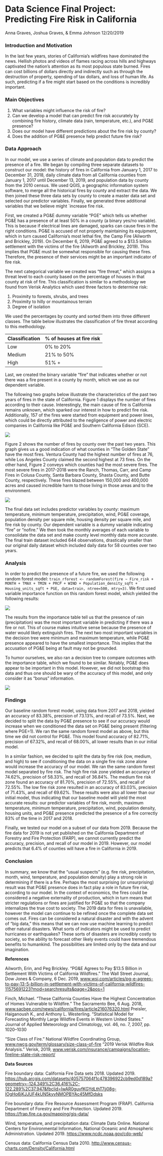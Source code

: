 Data Science Final Project: Predicting Fire Risk in California
================
Anna Graves, Joshua Graves, & Emma Johnson
12/20/2019

### Introduction and Motivation

In the last few years, stories of California’s wildfires have dominated the news. Hellish photos and videos of flames racing across hills and highways captivated the nation’s attention as its most populous state burned. Fires can cost billions of dollars directly and indirectly such as through the destruction of property, spending of tax dollars, and loss of human life. As such, predicting if a fire might start based on the conditions is incredibly important.

### Main Objectives

1.  What variables might influence the risk of fire?
2.  Can we develop a model that can predict fire risk accurately by combining fire history, climate data (rain, temperature, etc.), and PG&E presence?
3.  Does our model have different predictions about the fire risk by county?
4.  Does the addition of PG&E presence help predict future fire risk?

### Data Approach

In our model, we use a series of climate and population data to predict the presence of a fire. We began by compiling three separate datasets to construct our model: the history of fires in California from January 1, 2017 to December 31, 2018, daily climate data from all California counties from January 1, 2017 until December 13, 2019, and population data by county from the 2010 census. We used QGIS, a geographic information system software, to merge all the historical fires by county and extract the data. We then joined these three data sets by county to create a master data set and selected our predictor variables. Finally, we generated three additional variables that we believe might \`increase fire risk.

First, we created a PG&E dummy variable “PGE” which tells us whether PG&E has a presence of at least 50% in a county (a binary yes/no variable). This is because if electrical lines are damaged, sparks can cause fires in the right conditions. PG&E is accused of not properly maintaining its equipment, which in turn caused California’s most lethal fire, the Camp Fire (Ailworth and Brickley, 2019). On December 6, 2019, PG&E agreed to a $13.5 billion settlement with the victims of the fire (Ailworth and Brickley, 2019). This implies that PG&E must be somewhat responsible for causing these fires. Therefore, the presence of their services might be an important indicator of fire risk.

The next categorical variable we created was “fire threat,” which assigns a threat level to each county based on the percentage of houses in that county at risk of fire. This classification is similar to a methodology we found from Verisk Analytics which used three factors to determine risk:

1.  Proximity to forests, shrubs, and trees
2.  Proximity to hilly or mountainous terrain
3.  Degree of isolation

We used the percentages by county and sorted them into three different classes. The table below illustrates the classification of fire threat according to this methodology.

| Classification | % of houses at fire risk |
|----------------|--------------------------|
| Low            | 0% to 20%                |
| Medium         | 21% to 50%               |
| High           | 51% +                    |

Last, we created the binary variable “fire” that indicates whether or not there was a fire present in a county by month, which we use as our dependent variable.

The following two graphs below illustrate the characteristics of the past two years of fires in the state of California. Figure 1 displays the number of fires according to their cause. Interestingly, the main cause of fire is California remains unknown, which sparked our interest in how to predict fire risk. Additionally, 157 of the fires were started from equipment and power lines, which could be directly attributed to the negligence of power and electric companies in California like PG&E and Southern California Edison (SCE).

![](EmmaculateGraves_files/figure-markdown_github/unnamed-chunk-1-1.png)

Figure 2 shows the number of fires by county over the past two years. This graph gives us a good indication of what counties in “The Golden State” have the most fires. Ventura County had the highest number of fires at 76, while Los Angeles County claimed the second highest at 73 fires. On the other hand, Figure 2 conveys which counties had the most severe fires. The most severe fires in 2017-2018 were the Ranch, Thomas, Carr, and Camp Fires in Colusa County, Santa Barbara County, Shasta County, and Butte County, respectively. These fires blazed between 150,000 and 400,000 acres and caused incredible harm to those living in those areas and to the environment.

![](EmmaculateGraves_files/figure-markdown_github/unnamed-chunk-2-1.png)

The final data set includes predictor variables by county: maximum temperature, minimum temperature, precipitation, wind, PG&E coverage, population density per square mile, housing density per square mile, and fire risk by county. Our dependent variable is a dummy variable indicating “fire” or “nofire.” We then took the monthly averages of each variable to consolidate the data set and make county level monthly data more accurate. The final train dataset included 644 observations, drastically smaller than our original daily dataset which included daily data for 58 counties over two years.

### Analysis

In order to predict the presence of a future fire, we used the following random forest model: `train_rforest <- randomForest(fire ~ Fire_risk + MONTH + TMAX + TMIN + PRCP + WIND + Population_density_sqft + Housing_units_sqft + PGE, data=train, ntree=500, mtry=3)`. We first used variable importance function on this random forest model, which yielded the following results:

![](EmmaculateGraves_files/figure-markdown_github/unnamed-chunk-9-1.png)

The results from the importance table tell us that the presence of rain (precipitation) was the most important variable in predicting if there was a fire or not. This of course makes intuitive sense because the presence of water would likely extinguish fires. The next two most important variables in the decision tree were minimum and maximum temperature, while PG&E presence appeared to have the smallest importance. This implies that the accusation of PG&E being at fault may not be grounded.

To humor ourselves, we also ran a decision tree to compare outcomes with the importance table, which we found to be similar. Notably, PG&E does appear to be important in this model. However, we did not bootstrap this data and thus one should be wary of the accuracy of this model, and only consider it as “bonus” information.

![](EmmaculateGraves_files/figure-markdown_github/unnamed-chunk-10-1.png)

### Findings

Our baseline random forest model, using data from 2017 and 2018, yielded an accuracy of 83.38%, precision of 73.13%, and recall of 73.5%. Next, we decided to split the data by PG&E presence to see if our accuracy would increase when we conditioned the data set on PG&E being present (filtering where PGE=1). We ran the same random forest model as above, but this time we did not control for PG&E. This model found accuracy of 82.71%, precision of 67.32%, and recall of 68.00%, all lower results than in our initial model.

In a similar fashion, we decided to split the data by fire risk (low, medium, and high) to see if conditioning the data on a single fire risk zone alone would increase the accuracy of our model. We ran the same random forest model separated by fire risk. The high fire risk zone yielded an accuracy of 74.62%, precision of 58.33%, and recall of 36.84%. The medium fire risk zone found an accuracy of 81.70%, precision of 72.55%, and recall of 72.55%. The low fire risk zone resulted in an accuracy of 83.03%, precision of 71.43%, and recall of 69.62%. These results were also all lower than our initial model, thus indicating that our baseline model will yield the most accurate results: our predictor variables of fire risk, month, maximum temperature, minimum temperature, precipitation, wind, population density, housing units, and PG&E presence predicted the presence of a fire correctly 83% of the time in 2017 and 2018.

Finally, we tested our model on a subset of our data from 2019. Because the fire data for 2019 is not yet published on the California Department of Forestry and Fire Protection (FARP), we cannot currently predict the accuracy, precision, and recall of our model in 2019. However, our model predicts that 6.4% of counties will have a fire in California in 2019.

### Conclusion

In summary, we know that the “usual suspects” (e.g. fire risk, precipitation, month, wind, temperature, and population density) play a strong role in determining if there is a fire. Perhaps the most surprising (or unsurprising) result was that PG&E presence does in fact play a role in future fire risk, according to our model. In the context of economics, the fires could be considered a negative externality of production, which in turn means that stricter regulations or fines are justified for PG&E so that the company internalizes the true cost to society. The 2019 data for fires is unavailable, however the model can continue to be refined once the complete data set comes out. Fires can be considered a natural disaster and with the advent of “big data,” this means that we can now use machine learning to predict other natural disasters. What sorts of indicators might be used to predict hurricanes or earthquakes? These sorts of disasters are incredibly costly to society, so the ability to forecast other likely events could have tremendous benefits to humankind. The possibilities are limited only by the data and our imagination.

**References**

Ailworth, Erin, and Peg Brickley. “PG&E Agrees to Pay $13.5 Billion in Settlement With Victims of California Wildfires.” The Wall Street Journal, Dow Jones & Company, 6 Dec. 2019, www.wsj.com/articles/pg-e-agrees-to-pay-13-5-billion-in-settlement-with-victims-of-california-wildfires-11575691223?mod=searchresults&page=2&pos=1

Finch, Michael. “These California Counties Have the Highest Concentration of Homes Vulnerable to Wildfire.” The Sacramento Bee, 6 Aug. 2018, www.sacbee.com/news/california/fires/article216076320.html Preisler, Haiganoush K., and Anthony L. Westerling. “Statistical Model for Forecasting Monthly Large Wildfire Events in Western United States.” Journal of Applied Meteorology and Climatology, vol. 46, no. 7, 2007, pp. 1020–1030

“Size Class of Fire.” National Wildfire Coordinating Group, www.nwcg.gov/term/glossary/size-class-of-fire “2019 Verisk Wildfire Risk Analysis.” Verisk, 2019, www.verisk.com/insurance/campaigns/location-fireline-state-risk-report/

**Data Sources**

Fire boundary data: California Fire Data sets 2018. Updated 2019. <https://hub.arcgis.com/datasets/405757064f1c478396922cb9ed0d189a?geometry=-124.349%2C36.416%2C-122.289%2C37.947&fbclid=IwAR0guvfKGYdLthT7jj08g-IOgHo6jKJJUF4kUN5kyvNMOPBYAc45MfDdsks>

Fire boundary data: Fire Resource Assessment Program (FRAP). California Department of Forestry and Fire Protection. Updated 2019. <https://frap.fire.ca.gov/mapping/gis-data/>

Wind, temperature, and precipitation data: Climate Data Online. National Centers for Environmental Information, National Oceanic and Atmospheric Administration. Updated 2019. <https://www.ncdc.noaa.gov/cdo-web/>

Census data:
California Census Data 2010. <http://www.census-charts.com/Density/California.html>
